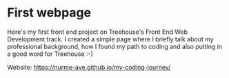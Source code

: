 # First webpage

Here's my first front end project on Treehouse's Front End Web Development track.
I created a simple page where I briefly talk about my professional background, how I found my path to coding and also putting in a good word for Treehouse :-)

Website: https://nurme-ave.github.io/my-coding-journey/
